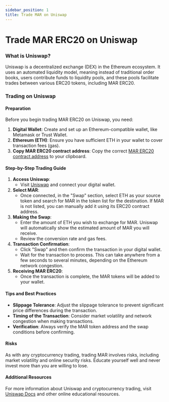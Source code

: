 ```yaml
---
sidebar_position: 1
title: Trade MAR on Uniswap
---
```


# Trade MAR ERC20 on Uniswap

### What is Uniswap?

Uniswap is a decentralized exchange (DEX) in the Ethereum ecosystem. It uses an automated liquidity model, meaning instead of traditional order books, users contribute funds to liquidity pools, and these pools facilitate trades between various ERC20 tokens, including MAR ERC20.

### Trading on Uniswap

#### Preparation
Before you begin trading MAR ERC20 on Uniswap, you need:

1. **Digital Wallet**: Create and set up an Ethereum-compatible wallet, like Metamask or Trust Wallet.
2. **Ethereum (ETH)**: Ensure you have sufficient ETH in your wallet to cover transaction fees (gas).
3. **Copy MAR ERC20 contract address**: Copy the correct [MAR ERC20 contract address](/docs/learn/mar-erc20/specifications) to your clipboard.

#### Step-by-Step Trading Guide
1. **Access Uniswap**:
   - Visit [Uniswap](https://app.uniswap.org) and connect your digital wallet.
2. **Select MAR**: 
   - Once connected, in the "Swap" section, select ETH as your source token and search for MAR in the token list for the destination. If MAR is not listed, you can manually add it using its ERC20 contract address.
3. **Making the Swap**:
   - Enter the amount of ETH you wish to exchange for MAR. Uniswap will automatically show the estimated amount of MAR you will receive.
   - Review the conversion rate and gas fees.
4. **Transaction Confirmation**:
   - Click "Swap" and then confirm the transaction in your digital wallet.
   - Wait for the transaction to process. This can take anywhere from a few seconds to several minutes, depending on the Ethereum network congestion.
5. **Receiving MAR ERC20**: 
   - Once the transaction is complete, the MAR tokens will be added to your wallet.

#### Tips and Best Practices
- **Slippage Tolerance**: Adjust the slippage tolerance to prevent significant price differences during the transaction.
- **Timing of the Transaction**: Consider market volatility and network congestion when making transactions.
- **Verification**: Always verify the MAR token address and the swap conditions before confirming.

#### Risks
As with any cryptocurrency trading, trading MAR involves risks, including market volatility and online security risks. Educate yourself well and never invest more than you are willing to lose.

#### Additional Resources
For more information about Uniswap and cryptocurrency trading, visit [Uniswap Docs](https://docs.uniswap.org) and other online educational resources.
